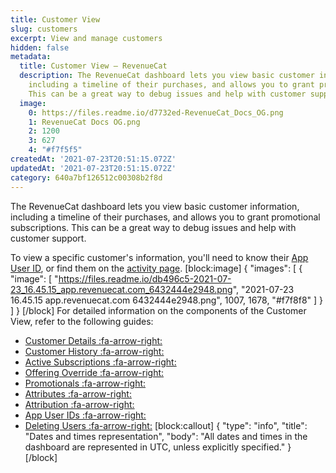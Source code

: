 ```yaml
---
title: Customer View
slug: customers
excerpt: View and manage customers
hidden: false
metadata:
  title: Customer View – RevenueCat
  description: The RevenueCat dashboard lets you view basic customer information,
    including a timeline of their purchases, and allows you to grant promotional subscriptions.
    This can be a great way to debug issues and help with customer support.
  image:
    0: https://files.readme.io/d7732ed-RevenueCat_Docs_OG.png
    1: RevenueCat Docs OG.png
    2: 1200
    3: 627
    4: "#f7f5f5"
createdAt: '2021-07-23T20:51:15.072Z'
updatedAt: '2021-07-23T20:51:15.072Z'
category: 640a7bf126512c00308b2f8d
---
```

The RevenueCat dashboard lets you view basic customer information, including a timeline of their purchases, and allows you to grant promotional subscriptions. This can be a great way to debug issues and help with customer support.

To view a specific customer's information, you'll need to know their [App User ID](doc:user-ids), or find them on the [activity page](https://app.revenuecat.com/activity/).
[block:image]
{
  "images": [
    {
      "image": [
        "https://files.readme.io/db496c5-2021-07-23_16.45.15_app.revenuecat.com_6432444e2948.png",
        "2021-07-23 16.45.15 app.revenuecat.com 6432444e2948.png",
        1007,
        1678,
        "#f7f8f8"
      ]
    }
  ]
}
[/block]
For detailed information on the components of the Customer View, refer to the following guides:

  * [Customer Details :fa-arrow-right:](doc:basic-information)
  * [Customer History :fa-arrow-right:](doc:customer-history)
  * [Active Subscriptions :fa-arrow-right:](doc:active-subscriptions)
  * [Offering Override :fa-arrow-right:](doc:offering-override)
  * [Promotionals :fa-arrow-right:](doc:promotionals)
  * [Attributes :fa-arrow-right:](doc:attributes)
  * [Attribution :fa-arrow-right:](doc:attribution-card)
  * [App User IDs :fa-arrow-right:](doc:aliases-card)
  * [Deleting Users :fa-arrow-right:](doc:manage-users)
[block:callout]
{
  "type": "info",
  "title": "Dates and times representation",
  "body": "All dates and times in the dashboard are represented in UTC, unless explicitly specified."
}
[/block]